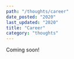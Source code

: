```yaml
---
path: "/thoughts/career"
date_posted: "2020"
last_updated: "2020"
title: "Career"
category: "thoughts"
---
```


Coming soon!
